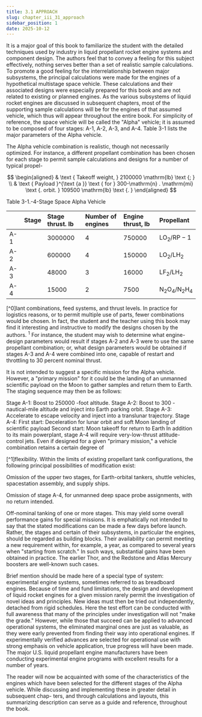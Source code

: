 ```yaml
---
title: 3.1 APPROACH
slug: chapter_iii_31_approach
sidebar_position: 1
date: 2025-10-12
---
```


It is a major goal of this book to familiarize the student with the detailed techniques used by industry in liquid propellant rocket engine systems and component design. The authors feel that to convey a feeling for this subject effectively, nothing serves better than a set of realistic sample calculations. To promote a good feeling for the interrelationship between major subsystems, the principal calculations were made for the engines of a hypothetical multistage space vehicle. These calculations and their associated designs were especially prepared for this book and are not related to existing or planned engines. As the various subsystems of liquid rocket engines are discussed in subsequent chapters, most of the supporting sample calculations will be for the engines of that assumed vehicle, which thus will appear throughout the entire book. For simplicity of reference, the space vehicle will be called the "Alpha" vehicle; it is assumed to be composed of four stages: A-1, A-2, A-3, and A-4. Table 3-1 lists the major parameters of the Alpha vehicle.

The Alpha vehicle combination is realistic, though not necessarily optimized. For instance, a different propellant combination has been chosen for each stage to permit sample calculations and designs for a number of typical propel-

$$
\begin{aligned}
& \text { Takeoff weight, } 2100000 \mathrm{lb} \text {; } \\
& \text { Payload }^{\text {a }} \text { for } 300-\mathrm{n} . \mathrm{mi} \text {. orbit. } 109500 \mathrm{lb} \text {. }
\end{aligned}
$$

Table 3-1.-4-Stage Space Alpha Vehicle

|  | Stage | Stage thrust. lb | Number of engines | Engine thrust, lb | Propellant |
| :--- | :--- | :--- | :--- | :--- | :--- |
| A-1 |  | 3000000 | 4 | 750000 | $\mathrm{LO}_{2} / \mathrm{RP}-1$ |
| A-2 |  | 600000 | 4 | 150000 | $\mathrm{LO}_{2} / \mathrm{LH}_{2}$ |
| A-3 |  | 48000 | 3 | 16000 | $\mathrm{LF}_{2} / \mathrm{LH}_{2}$ |
| A-4 |  | 15000 | 2 | 7500 | $\mathrm{N}_{2} \mathrm{O}_{4} / \mathrm{N}_{2} \mathrm{H}_{4}$ |


[^0]lant combinations, feed systems, and thrust levels. In practice for logistics reasons, or to permit multiple use of parts, fewer combinations would be chosen. In fact, the student and the teacher using this book may find it interesting and instructive to modify the designs chosen by the authors. ${ }^{1}$ For instance, the student may wish to determine what engine-design parameters would result if stages A-2 and A-3 were to use the same propellant combination; or, what design parameters would be obtained if stages A-3 and A-4 were combined into one, capable of restart and throttling to 30 percent nominal thrust.

It is not intended to suggest a specific mission for the Alpha vehicle. However, a "primary mission" for it could be the landing of an unmanned scientific payload on the Moon to gather samples and return them to Earth. The staging sequence may then be as follows:

Stage A-1: Boost to 250000 -foot altitude.
Stage A-2: Boost to 300 -nautical-mile altitude and inject into Earth parking orbit.
Stage A-3: Accelerate to escape velocity and inject into a translunar trajectory.
Stage A-4:
First start: Deceleration for lunar orbit and soft Moon landing of scientific payload
Second start: Moon takeoff for return to Earth
In addition to its main powerplant, stage A-4 will require very-low-thrust attitude-control jets.
Even if designed for a given "primary mission," a vehicle combination retains a certain degree of

[^1]flexibility. Within the limits of existing propellant tank configurations, the following principal possibilities of modification exist:

Omission of the upper two stages, for Earth-orbital tankers, shuttle vehicles, spacestation assembly, and supply ships.

Omission of stage A-4, for unmanned deep space probe assignments, with no return intended.

Off-nominal tanking of one or more stages. This may yield some overall performance gains for special missions.
It is emphatically not intended to say that the stated modifications can be made a few days before launch. Rather, the stages and certain of their subsystems, in particular the engines, should be regarded as building blocks. Their availability can permit meeting a new requirement within, for example, a year, as compared to several years when "starting from scratch." In such ways, substantial gains have been obtained in practice. The earlier Thor, and the Redstone and Atlas Mercury boosters are well-known such cases.

Brief mention should be made here of a special type of system: experimental engine systems, sometimes referred to as breadboard engines. Because of time and fund limitations, the design and development of liquid rocket engines for a given mission rarely permit the investigation of novel ideas and principles. New ideas must then be tried out independently, detached from rigid schedules. Here the test effort can be conducted with full awareness that many of the principles under investigation will not "make the grade." However, while those that succeed can be applied to advanced operational systems, the eliminated marginal ones are just as valuable, as they were early prevented from finding their way into operational engines. If experimentally verified advances are selected for operational use with strong emphasis on vehicle application, true progress will have been made. The major U.S. liquid propellant engine manufacturers have been conducting experimental engine programs with excellent results for a number of years.

The reader will now be acquainted with some of the characteristics of the engines which have been selected for the different stages of the Alpha vehicle. While discussing and implementing these in greater detail in subsequent chap-
ters, and through calculations and layouts, this summarizing description can serve as a guide and reference, throughout the book.